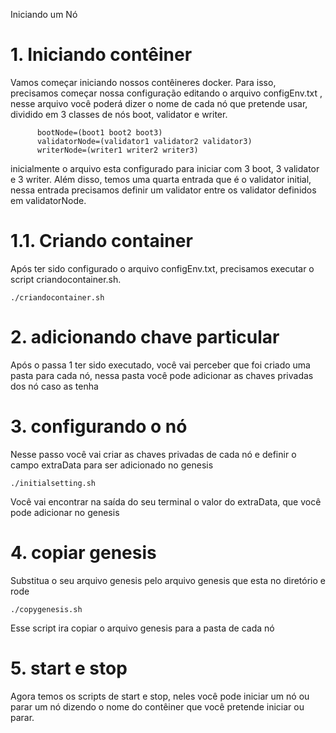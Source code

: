 Iniciando um Nó 


# 1.	Iniciando contêiner
Vamos começar iniciando nossos contêineres docker. Para isso, precisamos começar nossa configuração editando o arquivo configEnv.txt , nesse arquivo você poderá dizer o nome de cada nó que pretende usar, dividido em 3 classes de nós boot, validator e  writer. 

          bootNode=(boot1 boot2 boot3) 
          validatorNode=(validator1 validator2 validator3) 
          writerNode=(writer1 writer2 writer3)

inicialmente o arquivo esta configurado para iniciar com 3 boot, 3 validator e 3 writer. Além disso, temos uma quarta entrada que é o validator initial, nessa entrada precisamos definir um validator entre os validator definidos em validatorNode.

# 1.1. Criando container
Após ter sido configurado o arquivo configEnv.txt, precisamos executar o script criandocontainer.sh. 
```
./criandocontainer.sh 
```
# 2. adicionando chave particular
Após o passa 1 ter sido executado, você vai perceber que foi criado uma pasta para cada nó, nessa pasta você pode adicionar as chaves privadas dos nó caso as tenha
# 3. configurando o nó	
Nesse passo você vai criar as chaves privadas de cada nó e definir o campo extraData para ser adicionado no genesis
```
./initialsetting.sh
```	
Você vai encontrar na saída do seu terminal o valor do extraData, que você pode adicionar no genesis

# 4. copiar genesis	
Substitua o seu arquivo genesis pelo arquivo genesis que esta no diretório e rode 
```
./copygenesis.sh 
```
Esse script ira copiar o arquivo genesis para a pasta de cada nó 

# 5. start e stop	
Agora temos os scripts de start e stop, neles você pode iniciar um nó ou parar um nó dizendo o nome do contêiner que você pretende iniciar ou parar.
